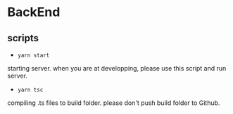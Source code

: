# BackEnd

## scripts

- `yarn start`

starting server. when you are at developping, please use this script and run server.

- `yarn tsc`

compiling .ts files to build folder.
please don't push build folder to Github.

